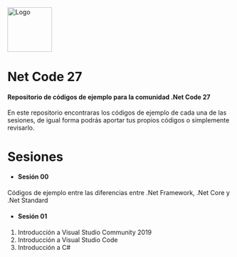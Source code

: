 <img src="https://raw.githubusercontent.com/noriammx/netcode27/master/assets/logo.png" alt="Logo" width="100">

# Net Code 27 

#### Repositorio de códigos de ejemplo para la comunidad .Net Code 27 

En este repositorio encontraras los códigos de ejemplo de cada una de las sesiones, de igual forma podrás aportar tus propios códigos o simplemente revisarlo.

# Sesiones

- #### Sesión 00
Códigos de ejemplo entre las diferencias entre .Net Framework, .Net Core y .Net Standard

- #### Sesión 01
1. Introducción a Visual Studio Community 2019
2. Introducción a Visual Studio Code
3. Introducción a C#




